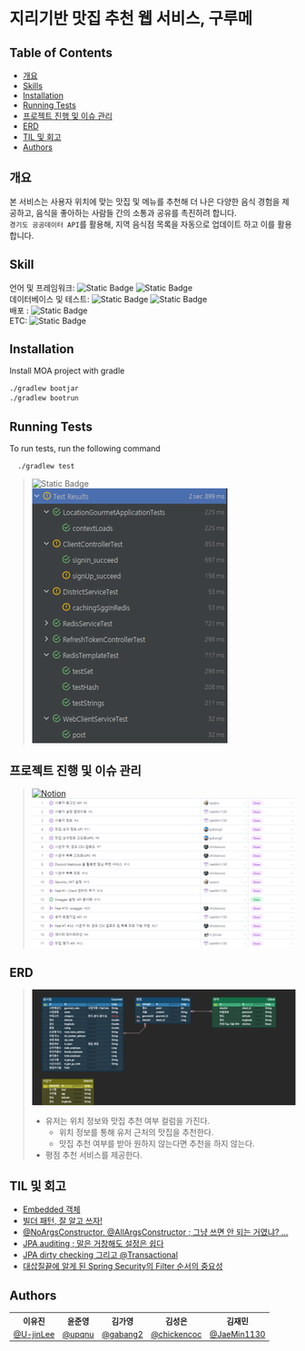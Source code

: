 # 지리기반 맛집 추천 웹 서비스, 구루메
## Table of Contents
- [개요](#개요)
- [Skills](#skill)
- [Installation](#Installation)
- [Running Tests](#running-tests)
- [프로젝트 진행 및 이슈 관리](#프로젝트-진행-및-이슈-관리)
- [ERD](#ERD)
- [TIL 및 회고](#til-및-회고)
- [Authors](#authors)

## 개요
본 서비스는 사용자 위치에 맞는 맛집 및 메뉴를 추천해 더 나은 다양한 음식 경험을 제공하고, 음식을 좋아하는 사람들 간의 소통과 공유를 촉진하려 합니다.<br>
`경기도 공공데이터 API`를 활용해, 지역 음식점 목록을 자동으로 업데이트 하고 이를 활용합니다.<br>

## Skill
언어 및 프레임워크: ![Static Badge](https://img.shields.io/badge/Java-17-Green) ![Static Badge](https://img.shields.io/badge/Spring_boot-REST-Green)<br/>
데이터베이스 및 테스트: ![Static Badge](https://img.shields.io/badge/h2-2.1.214-blue) ![Static Badge](https://img.shields.io/badge/JUnit-Green) <br/>
배포 : ![Static Badge](https://img.shields.io/badge/Gradle-039BC6) <br/>
ETC: ![Static Badge](https://img.shields.io/badge/SMTP-039BC6)


## Installation
Install MOA project with gradle
```bash
./gradlew bootjar
./gradlew bootrun
```

## Running Tests
To run tests, run the following command
```bash
  ./gradlew test
```
> ![Static Badge](https://img.shields.io/badge/Test_Passed-8/10-yellow)<br/>
> ![coverage](src/main/resources/static/img/test.png)

## 프로젝트 진행 및 이슈 관리
> [![Notion](https://img.shields.io/badge/Github_project_-CLICK🖱-%23000000.svg?style=for-the-badge&logo=Github&logoColor=white)](https://github.com/orgs/Team-Enigma23/projects/3/views/1)<br>
> ![img.png](src/main/resources/static/img/project.png)

## ERD
>![coverage](src/main/resources/static/img/ERD.png) <br/>
> - 유저는 위치 정보와 맛집 추천 여부 컬럼을 가진다.
>   - 위치 정보를 통해 유저 근처의 맛집을 추천한다.
>   - 맛집 추천 여부를 받아 원하지 않는다면 추천을 하지 않는다.
> - 평점 추천 서비스를 제공한다.

## TIL 및 회고
- [Embedded 객체](https://ionian-basement-e0c.notion.site/Embedded-7918754e04dd4c4ebcb7636a7f7b4d2b)
- [빌더 패턴, 잘 알고 쓰자!](https://grateful-pharaoh-d2a.notion.site/6d2926a3721543dcb569d1e6e39d9553)
- [@NoArgsConstructor, @AllArgsConstructor ; 그냥 쓰면 안 되는 거였냐? …](https://grateful-pharaoh-d2a.notion.site/NoArgsConstructor-AllArgsConstructor-5e1fa5e4006d47d5b22cac55f8186ca6)
- [JPA auditing ; 말은 거창해도 설정은 쉽다](https://grateful-pharaoh-d2a.notion.site/JPA-auditing-c113279b9e104ceabb59cf36bdfc50cc)
- [JPA dirty checking 그리고 @Transactional](https://grateful-pharaoh-d2a.notion.site/JPA-dirty-checking-Transactional-a58211005a55444487e7d85226acb428)
- [대삽질끝에 알게 된 Spring Security의 Filter 순서의 중요성](https://grateful-pharaoh-d2a.notion.site/Spring-Security-Filter-4c88664e1b5e4cd987e072ada0e25395)

## Authors
<div align="center">
    <table>
        <tr>
            <th>이유진</th>
            <th>윤준영</th>
            <th>김가영</th>
            <th>김성은</th>
            <th>김재민</th>
        </tr>
        <tr>
            <td><a href="https://github.com/U-jinLee">@U-jinLee</a></td>
            <td><a href="https://github.com/upqnu">@upqnu</a></td>
            <td><a href="https://github.com/gabang2">@gabang2</a></td>
            <td><a href="https://github.com/chickencoc">@chickencoc</a></td>
            <td><a href="https://github.com/JaeMin1130">@JaeMin1130</a></td>
        </tr>
    </table>
</div>